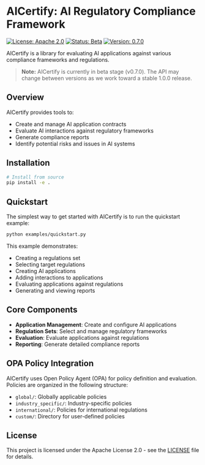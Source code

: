# AICertify: AI Regulatory Compliance Framework

[![License: Apache 2.0](https://img.shields.io/badge/License-Apache%202.0-blue.svg)](https://opensource.org/licenses/Apache-2.0)
[![Status: Beta](https://img.shields.io/badge/status-beta-orange.svg)](https://github.com/Principled-Evolution/aicertify)
[![Version: 0.7.0](https://img.shields.io/badge/version-0.7.0-brightgreen.svg)](https://github.com/Principled-Evolution/aicertify)

AICertify is a library for evaluating AI applications against various compliance frameworks and regulations.

> **Note:** AICertify is currently in beta stage (v0.7.0). The API may change between versions as we work toward a stable 1.0.0 release.

## Overview

AICertify provides tools to:

- Create and manage AI application contracts
- Evaluate AI interactions against regulatory frameworks
- Generate compliance reports
- Identify potential risks and issues in AI systems

## Installation

```bash
# Install from source
pip install -e .
```

## Quickstart

The simplest way to get started with AICertify is to run the quickstart example:

```bash
python examples/quickstart.py
```

This example demonstrates:
- Creating a regulations set
- Selecting target regulations
- Creating AI applications
- Adding interactions to applications
- Evaluating applications against regulations
- Generating and viewing reports

## Core Components

- **Application Management**: Create and configure AI applications
- **Regulation Sets**: Select and manage regulatory frameworks
- **Evaluation**: Evaluate applications against regulations
- **Reporting**: Generate detailed compliance reports

## OPA Policy Integration

AICertify uses Open Policy Agent (OPA) for policy definition and evaluation. Policies are organized in the following structure:

- `global/`: Globally applicable policies
- `industry_specific/`: Industry-specific policies
- `international/`: Policies for international regulations
- `custom/`: Directory for user-defined policies

## License

This project is licensed under the Apache License 2.0 - see the [LICENSE](LICENSE) file for details.

